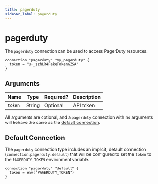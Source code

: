 ```yaml
---
title: pagerduty
sidebar_label: pagerduty
---
```


# pagerduty

The `pagerduty` connection can be used to access PagerDuty resources.

```hcl
connection "pagerduty" "my_pagerduty" {
  token = "u+_szhLR4FakeTokenGZSA"
}
```

## Arguments

| Name    | Type   | Required? | Description |
| ------- | ------ | --------- | ----------- |
| `token` | String | Optional  | API token   |

All arguments are optional, and a `pagerduty` connection with no arguments will behave the same as the [default connection](#default-connection).

## Default Connection

The `pagerduty` connection type includes an implicit, default connection (`connection.pagerduty.default`) that will be configured to set the `token` to the `PAGERDUTY_TOKEN` environment variable.

```hcl
connection "pagerduty" "default" {
  token = env("PAGERDUTY_TOKEN")
}
```
